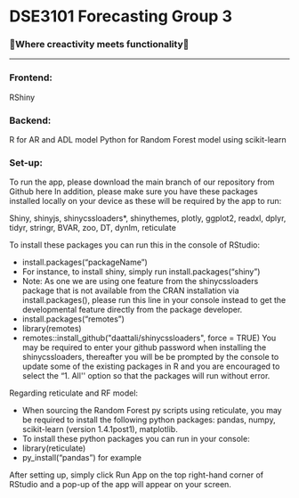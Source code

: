 # DSE3101 Forecasting Group 3

### 🚀**Where creactivity meets functionality**🚀

---

### **Frontend:**
RShiny


### **Backend:**
R for AR and ADL model
Python for Random Forest model using scikit-learn


### **Set-up:** 
To run the app, please download the main branch of our repository from Github here
In addition, please make sure you have these packages installed locally on your device as these will be required by the app to run:

Shiny, shinyjs, shinycssloaders*, shinythemes, plotly, ggplot2, readxl, dplyr, tidyr, stringr,  BVAR, zoo, DT, dynlm, reticulate

To install these packages you can run this in the console of RStudio:
- install.packages(“packageName”)
- For instance, to install shiny, simply run install.packages(“shiny”)
- Note: As one we are using one feature from the shinycssloaders package that is not available from the CRAN installation via install.packages(), please run this line in your console instead to get the developmental feature directly from the package developer. 
- install.packages(“remotes”)
- library(remotes)
- remotes::install_github("daattali/shinycssloaders", force = TRUE)
You may be required to enter your github password when installing the shinycssloaders, thereafter you will be be prompted by the console to update some of the existing packages in R and you are encouraged to select the “1. All'' option so that the packages will run without error.

Regarding reticulate and RF model:
- When sourcing the Random Forest py scripts using reticulate, you may be required to install the following python packages: pandas, numpy, scikit-learn (version 1.4.1post1), matplotlib.
- To install these python packages you can run in your console:
- library(reticulate)
- py_install(“pandas”) for example

After setting up, simply click Run App on the top right-hand corner of RStudio and a pop-up of the app will appear on your screen. 
